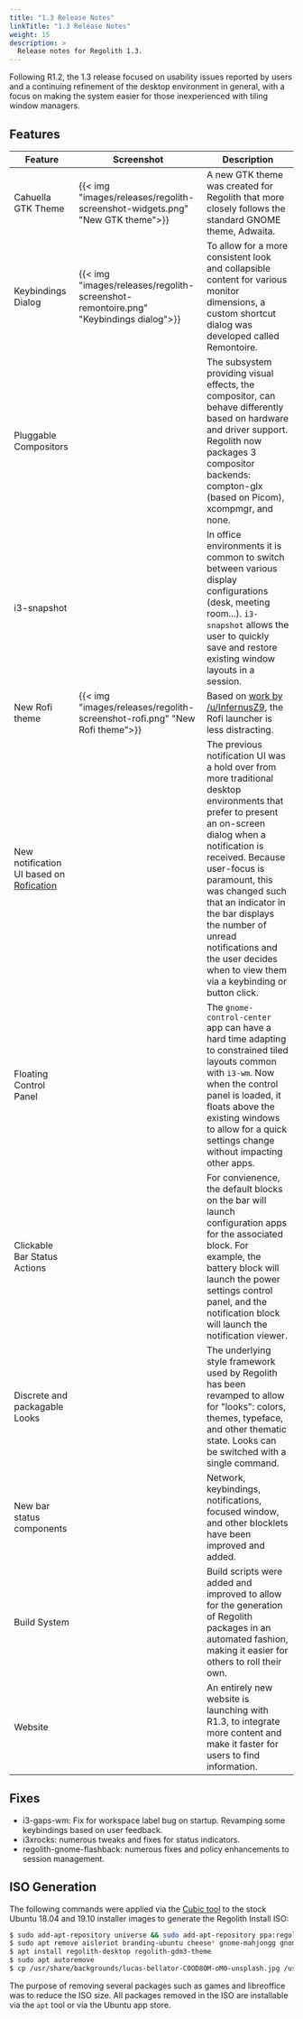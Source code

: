 ```yaml
---
title: "1.3 Release Notes"
linkTitle: "1.3 Release Notes"
weight: 15
description: >
  Release notes for Regolith 1.3.
---
```


Following R1.2, the 1.3 release focused on usability issues reported by users and a continuing refinement of the desktop environment in general, with a focus on making the system easier for those inexperienced with tiling window managers.

## Features

| Feature                                                                                | Screenshot                                                                           | Description                                                                                                                                                                                                                                                                                                                                                                  |
| -------------------------------------------------------------------------------------- | ------------------------------------------------------------------------------------ | ---------------------------------------------------------------------------------------------------------------------------------------------------------------------------------------------------------------------------------------------------------------------------------------------------------------------------------------------------------------------------- |
| Cahuella GTK Theme                                                                     | {{< img "images/releases/regolith-screenshot-widgets.png" "New GTK theme">}}         | A new GTK theme was created for Regolith that more closely follows the standard GNOME theme, Adwaita.                                                                                                                                                                                                                                                                        |
| Keybindings Dialog                                                                     | {{< img "images/releases/regolith-screenshot-remontoire.png" "Keybindings dialog">}} | To allow for a more consistent look and collapsible content for various monitor dimensions, a custom shortcut dialog was developed called Remontoire.                                                                                                                                                                                                                        |
| Pluggable Compositors                                                                  |                                                                                      | The subsystem providing visual effects, the compositor, can behave differently based on hardware and driver support. Regolith now packages 3 compositor backends: compton-glx (based on Picom), xcompmgr, and none.                                                                                                                                                          |
| i3-snapshot                                                                            |                                                                                      | In office environments it is common to switch between various display configurations (desk, meeting room...). `i3-snapshot` allows the user to quickly save and restore existing window layouts in a session.                                                                                                                                                                |
| New Rofi theme                                                                         | {{< img "images/releases/regolith-screenshot-rofi.png" "New Rofi theme">}}           | Based on [work by /u/InfernusZ9](https://www.reddit.com/r/unixporn/comments/ehdj6b/i3gaps_nordic_beauty/), the Rofi launcher is less distracting.                                                                                                                                                                                                                            |
| New notification UI based on [Rofication](https://github.com/DaveDavenport/Rofication) |                                                                                      | The previous notification UI was a hold over from more traditional desktop environments that prefer to present an on-screen dialog when a notification is received. Because user-focus is paramount, this was changed such that an indicator in the bar displays the number of unread notifications and the user decides when to view them via a keybinding or button click. |
| Floating Control Panel                                                                 |                                                                                      | The `gnome-control-center` app can have a hard time adapting to constrained tiled layouts common with `i3-wm`. Now when the control panel is loaded, it floats above the existing windows to allow for a quick settings change without impacting other apps.                                                                                                                 |
| Clickable Bar Status Actions                                                           |                                                                                      | For convienence, the default blocks on the bar will launch configuration apps for the associated block. For example, the battery block will launch the power settings control panel, and the notification block will launch the notification viewer.                                                                                                                         |
| Discrete and packagable Looks                                                          |                                                                                      | The underlying style framework used by Regolith has been revamped to allow for "looks": colors, themes, typeface, and other thematic state. Looks can be switched with a single command.                                                                                                                                                                                     |
| New bar status components                                                              |                                                                                      | Network, keybindings, notifications, focused window, and other blocklets have been improved and added.                                                                                                                                                                                                                                                                       |
| Build System                                                                           |                                                                                      | Build scripts were added and improved to allow for the generation of Regolith packages in an automated fashion, making it easier for others to roll their own.                                                                                                                                                                                                               |
| Website                                                                                |                                                                                      | An entirely new website is launching with R1.3, to integrate more content and make it faster for users to find information.                                                                                                                                                                                                                                                  |

## Fixes

- i3-gaps-wm: Fix for workspace label bug on startup. Revamping some keybindings based on user feedback.
- i3xrocks: numerous tweaks and fixes for status indicators.
- regolith-gnome-flashback: numerous fixes and policy enhancements to session management.

## ISO Generation

The following commands were applied via the [Cubic tool](https://launchpad.net/cubic) to the stock Ubuntu 18.04 and 19.10 installer images to generate the Regolith Install ISO:

```bash
$ sudo add-apt-repository universe && sudo add-apt-repository ppa:regolith-linux/release
$ sudo apt remove aisleriot branding-ubuntu cheese* gnome-mahjongg gnome-sudoku gnome-mines gnome-todo* gnome-video-* libchees* libgnome-games* libreoffice* remmina* rhythmbox* shotwell* thunderbird* totem* ure ubuntu-session ubuntu-web-launchers
$ apt install regolith-desktop regolith-gdm3-theme
$ sudo apt autoremove
$ cp /usr/share/backgrounds/lucas-bellator-C0OD8OM-oM0-unsplash.jpg /usr/share/backgrounds/warty-final-ubuntu.png
```

The purpose of removing several packages such as games and libreoffice was to reduce the ISO size. All packages removed in the ISO are installable via the `apt` tool or via the Ubuntu app store.
